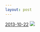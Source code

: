 ```yaml
---
layout: post
---
```


<p>
  <time><a href="/120">2013-10-22</a></time>
  <a href="/120"><img src="{{ site.assets_url }}/120-640.jpg" srcset="{{ site.assets_url }}/120-1280.jpg 1280w, {{ site.assets_url }}/120-960.jpg 960w, {{ site.assets_url }}/120-640.jpg 640w, {{ site.assets_url }}/120-320.jpg 320w" sizes="(min-width: 700px) 50vw, calc(100vw - 2rem)" /></a>
</p>
